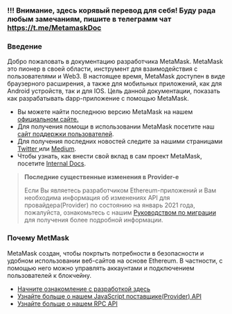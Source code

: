 ### !!! Внимание, здесь корявый перевод для себя! Буду рада любым замечаниям, пишите в телеграмм чат https://t.me/MetamaskDoc

### Введение
Добро пожаловать в документацию разработчика MetaMask. MetaMask это пионер в своей области, инструмент для
взаимодействия с пользователями и Web3. В настоящее время, MetaMask доступен в виде браузерного расширения, 
а также для мобильных приложений, как для Android устройств, так и для IOS. Цель данной документации, показать
как разрабатывать dapp-приложение с помощью MetaMask.

* Вы можете найти последнюю версию MetaMask на нашем [официальном сайте.](https://metamask.io/)
* Для получения помощи в использовании MetaMask посетите наш [сайт поддержки пользователей](https://metamask.zendesk.com/).
* Для получения последних новостей следите за нашими страницами [Twitter ](https://twitter.com/MetaMask)или [Medium](https://medium.com/metamask).
* Чтобы узнать, как внести свой вклад в сам проект MetaMask, посетите [Internal Docs](https://github.com/MetaMask/metamask-extension/tree/develop/docs).

> **Последние существенные изменения в Provider-е**
> 
> Если Вы являетесь разработчиком Ethereum-приложений и Вам необходима информация об изменениях API для провайдера(Provider) по состоянию на январь 2021 года,
> пожалуйста, ознакомьтесь с нашим [Руководством по миграции](https://docs.metamask.io/guide/provider-migration.html) для получения более подробной информации.

### Почему MetMask

MetaMask создан, чтобы покртыть потребности в безопасности и удобном использовании веб-сайтов на основе Ethereum. В частности, с помощью него можно управлять
аккаунтами и подключением пользователей к блокчейну.

* [Начните ознакомление с разработкой здесь](https://docs.metamask.io/guide/getting-started.html)
* [Узнайте больше о нашем JavaScript поставщике(Provider) API](https://docs.metamask.io/guide/ethereum-provider.html)
* [Узнайте больше о нашем RPC API](https://docs.metamask.io/guide/rpc-api.html)